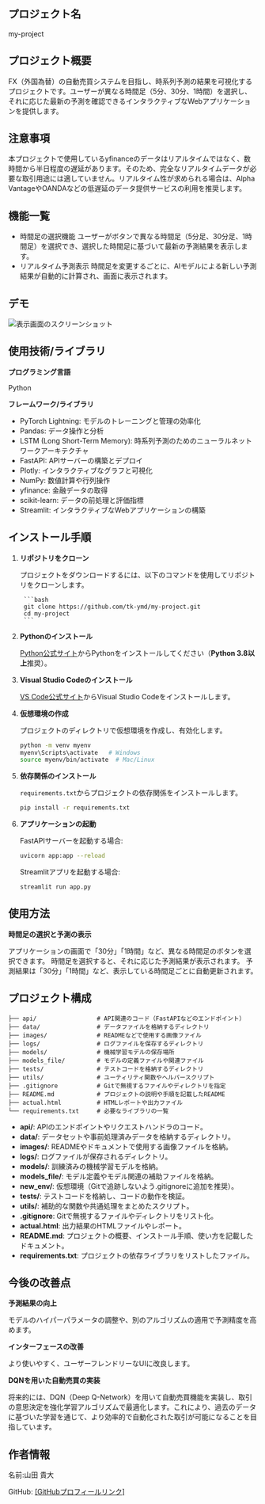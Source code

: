 ## プロジェクト名
   my-project

## プロジェクト概要
   FX（外国為替）の自動売買システムを目指し、時系列予測の結果を可視化するプロジェクトです。ユーザーが異なる時間足（5分、30分、1時間）を選択し、それに応じた最新の予測を確認できるインタラクティブなWebアプリケーションを提供します。

## 注意事項
   本プロジェクトで使用しているyfinanceのデータはリアルタイムではなく、数時間から半日程度の遅延があります。そのため、完全なリアルタイムデータが必要な取引用途には適していません。リアルタイム性が求められる場合は、Alpha VantageやOANDAなどの低遅延のデータ提供サービスの利用を推奨します。

## 機能一覧
   - 時間足の選択機能
      ユーザーがボタンで異なる時間足（5分足、30分足、1時間足）を選択でき、選択した時間足に基づいて最新の予測結果を表示します。
   - リアルタイム予測表示
      時間足を変更するごとに、AIモデルによる新しい予測結果が自動的に計算され、画面に表示されます。

## デモ
   ![表示画面のスクリーンショット](images/screenshot1.png)

## 使用技術/ライブラリ

**プログラミング言語**

   Python

**フレームワーク/ライブラリ**

   - PyTorch Lightning: モデルのトレーニングと管理の効率化
   - Pandas: データ操作と分析
   - LSTM (Long Short-Term Memory): 時系列予測のためのニューラルネットワークアーキテクチャ
   - FastAPI: APIサーバーの構築とデプロイ
   - Plotly: インタラクティブなグラフと可視化
   - NumPy: 数値計算や行列操作
   - yfinance: 金融データの取得
   - scikit-learn: データの前処理と評価指標
   - Streamlit: インタラクティブなWebアプリケーションの構築

## インストール手順

1. **リポジトリをクローン**  

    プロジェクトをダウンロードするには、以下のコマンドを使用してリポジトリをクローンします。

        ```bash
        git clone https://github.com/tk-ymd/my-project.git
        cd my-project
        ```

2. **Pythonのインストール**

    [Python公式サイト](https://www.python.org/downloads/)からPythonをインストールしてください（**Python 3.8以上**推奨）。

3. **Visual Studio Codeのインストール**

   [VS Code公式サイト](https://code.visualstudio.com/)からVisual Studio Codeをインストールします。

4. **仮想環境の作成**

   プロジェクトのディレクトリで仮想環境を作成し、有効化します。
     ```bash
     python -m venv myenv
     myenv\Scripts\activate   # Windows
     source myenv/bin/activate  # Mac/Linux
     ```

5. **依存関係のインストール**

   `requirements.txt`からプロジェクトの依存関係をインストールします。
     ```bash
     pip install -r requirements.txt
     ```

6. **アプリケーションの起動**

   FastAPIサーバーを起動する場合:
     ```bash
     uvicorn app:app --reload
     ```
   Streamlitアプリを起動する場合:
     ```bash
     streamlit run app.py
     ```

## 使用方法
   **時間足の選択と予測の表示**

   アプリケーションの画面で「30分」「1時間」など、異なる時間足のボタンを選択できます。
   時間足を選択すると、それに応じた予測結果が表示されます。
   予測結果は「30分」「1時間」など、表示している時間足ごとに自動更新されます。

## プロジェクト構成
   ```my-project/
   ├── api/                 # API関連のコード（FastAPIなどのエンドポイント）
   ├── data/                # データファイルを格納するディレクトリ
   ├── images/              # READMEなどで使用する画像ファイル
   ├── logs/                # ログファイルを保存するディレクトリ
   ├── models/              # 機械学習モデルの保存場所
   ├── models_file/         # モデルの定義ファイルや関連ファイル
   ├── tests/               # テストコードを格納するディレクトリ
   ├── utils/               # ユーティリティ関数やヘルパースクリプト
   ├── .gitignore           # Gitで無視するファイルやディレクトリを指定
   ├── README.md            # プロジェクトの説明や手順を記載したREADME
   ├── actual.html          # HTMLレポートや出力ファイル
   └── requirements.txt     # 必要なライブラリの一覧
   ```


- **api/**: APIのエンドポイントやリクエストハンドラのコード。
- **data/**: データセットや事前処理済みデータを格納するディレクトリ。
- **images/**: READMEやドキュメントで使用する画像ファイルを格納。
- **logs/**: ログファイルが保存されるディレクトリ。
- **models/**: 訓練済みの機械学習モデルを格納。
- **models_file/**: モデル定義やモデル関連の補助ファイルを格納。
- **new_env/**: 仮想環境（Gitで追跡しないよう.gitignoreに追加を推奨）。
- **tests/**: テストコードを格納し、コードの動作を検証。
- **utils/**: 補助的な関数や共通処理をまとめたスクリプト。
- **.gitignore**: Gitで無視するファイルやディレクトリをリスト化。
- **actual.html**: 出力結果のHTMLファイルやレポート。
- **README.md**: プロジェクトの概要、インストール手順、使い方を記載したドキュメント。
- **requirements.txt**: プロジェクトの依存ライブラリをリストしたファイル。

## 今後の改善点

   **予測結果の向上**

   モデルのハイパーパラメータの調整や、別のアルゴリズムの適用で予測精度を高めます。

   **インターフェースの改善**

   より使いやすく、ユーザーフレンドリーなUIに改良します。

   **DQNを用いた自動売買の実装**

   将来的には、DQN（Deep Q-Network）を用いて自動売買機能を実装し、取引の意思決定を強化学習アルゴリズムで最適化します。これにより、過去のデータに基づいた学習を通じて、より効率的で自動化された取引が可能になることを目指しています。

## 作者情報
   名前:山田 貴大
   
   GitHub: [\[GitHubプロフィールリンク\]](https://github.com/tk-ymd)